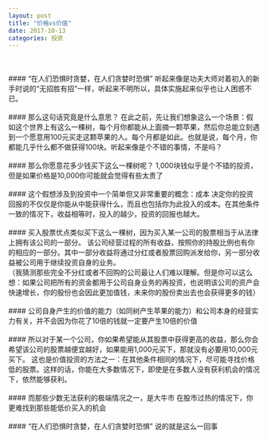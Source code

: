 ```yaml
---
layout: post
title: "价格vs价值"
date: 2017-10-13
categories: 投资
---
```


<br>
<br>
#### “在人们恐惧时贪婪，在人们贪婪时恐惧”
听起来像是功夫大师对着初入的新手时说的“无招胜有招”一样，听起来不明所以，具体实施起来似乎也让人困惑不已。
<br>
<br>
#### 那么这句话究竟是什么意思？
在此之前，先让我们想象这么一个场景：假如这个世界上有这么一棵树，每个月你都能从上面摘一颗苹果，然后你总能立刻遇到一个愿意用100元买走这颗苹果的人。每个月都是如此。也就是说，每个月，你都能几乎什么都不做获得100块。听起来像是个不错的事情，不是吗？
<br>
<br>
#### 那么你愿意花多少钱买下这么一棵树呢？
1,000块钱似乎是个不错的投资，但是如果价格是10,000你可能就会觉得有些太贵了
<br>
<br>
#### 这个假想涉及到投资中一个简单但又非常重要的概念：成本
决定你的投资回报的不仅仅是你能从中能获得什么，而且也包括你为此投入的成本。在其他条件一致的情况下，收益相等时，投入的越少，投资的回报也越大。
<br>
<br>
#### 买入股票优点类似买下这么一棵树，因为买入某一公司的股票相当于从法律上拥有该公司的一部分。
该公司经营过程的所有收益，按照你的持股比例也有你的相应的一部分。其中一部分收益将通过分红或者股票回购派发给你，另一部分收益被公司用于继续投资自身的业务。
<br>
（我猜测那些完全不分红或者不回购的公司最让人们难以理解。但是你可以这么想：如果公司把所有的资金都用于公司自身业务的再投资，也说明该公司的资产会快速增长，你的股份也会因此更加值钱，未来你的股份卖出去也会获得更多的钱）
<br>
<br>
#### 公司自身产生的价值的能力（如同树产生苹果的能力）和公司本身的经营实力有关，并不会因为你花了10倍的钱就一定要产生10倍的价值
<br>
<br>
#### 所以对于某一个公司，你如果希望能从其股票中获得更高的收益，那么你会希望该公司的股票越便宜越好，如果能用1,000元买下，那就没有必要用10,000元买下。
这也是价值投资的方法之一：在其他条件相同的情况下，尽可能寻找价格低的股票。这样的话，你能在大多数情况下，即使是在多数人没有获利机会的情况下，依然能够获利。
<br>
<br>
#### 而那些少数无法获利的极端情况之一，是大牛市
在股市过热的情况下，你更难找到那些能低价买入的机会
<br>
<br>
#### “在人们恐惧时贪婪，在人们贪婪时恐惧”
说的就是这么一回事





